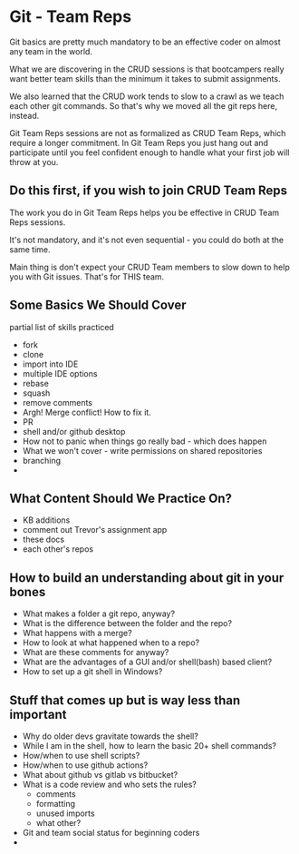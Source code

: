 # Git - Team Reps

Git basics are pretty much mandatory to be an effective coder on almost any team in the world.

What we are discovering in the CRUD sessions is that bootcampers really want better team skills than the minimum it takes to submit assignments. 

We also learned that the CRUD work tends to slow to a crawl as we teach each other git commands. So that's why we moved all the git reps here, instead.

Git Team Reps sessions are not as formalized as CRUD Team Reps, which require a longer commitment. In Git Team Reps you just hang out and participate until you feel confident enough to handle what your first job will throw at you.

## Do this first, if you wish to join CRUD Team Reps

The work you do in Git Team Reps helps you be effective in CRUD Team Reps sessions.

It's not mandatory, and it's not even sequential - you could do both at the same time.

Main thing is don't expect your CRUD Team members to slow down to help you with Git issues. That's for THIS team.

## Some Basics We Should Cover

partial list of skills practiced

- fork
- clone
- import into IDE
- multiple IDE options
- rebase
- squash
- remove comments
- Argh! Merge conflict! How to fix it.
- PR
- shell and/or github desktop
- How not to panic when things go really bad - which does happen
- What we won't cover - write permissions on shared repositories
- branching
- 

## What Content Should We Practice On?

- KB additions
- comment out Trevor's assignment app
- these docs
- each other's repos

## How to build an understanding about git in your bones

- What makes a folder a git repo, anyway?
- What is the difference between the folder and the repo?
- What happens with a merge?
- How to look at what happened when to a repo?
- What are these comments for anyway?
- What are the advantages of a GUI and/or shell(bash) based client?
- How to set up a git shell in Windows?

## Stuff that comes up but is way less than important

- Why do older devs gravitate towards the shell?
- While I am in the shell, how to learn the basic 20+ shell commands?
- How/when to use shell scripts?
- How/when to use github actions?
- What about github vs gitlab vs bitbucket?
- What is a code review and who sets the rules?
  - comments
  - formatting
  - unused imports
  - what other?
- Git and team social status for beginning coders
- 


